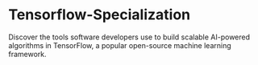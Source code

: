 # Tensorflow-Specialization
Discover the tools software developers use to build scalable AI-powered algorithms in TensorFlow, a popular open-source machine learning framework.
